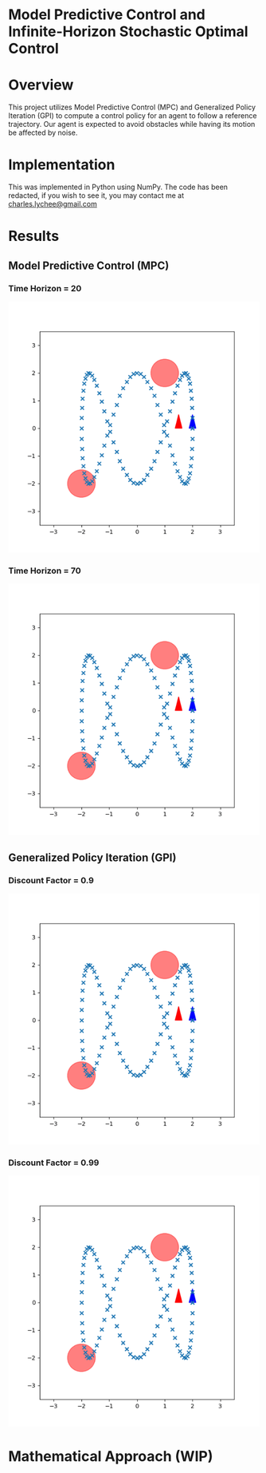 # Model Predictive Control and Infinite-Horizon Stochastic Optimal Control

# Overview
This project utilizes Model Predictive Control (MPC) and Generalized Policy Iteration (GPI) to compute a control policy for an agent to follow a reference trajectory. Our agent is expected to avoid obstacles while having its motion be affected by noise.

# Implementation
This was implemented in Python using NumPy. The code has been redacted, if you wish to see it, you may contact me at charles.lychee@gmail.com

# Results
## Model Predictive Control (MPC)
### Time Horizon = 20
<img src="MPCT20Q01.gif">

### Time Horizon = 70
<img src="MPCT70Q01.gif">

## Generalized Policy Iteration (GPI)
### Discount Factor = 0.9
<img src="GPI90.gif">

### Discount Factor = 0.99
<img src="GPI99.gif">

# Mathematical Approach (WIP)
